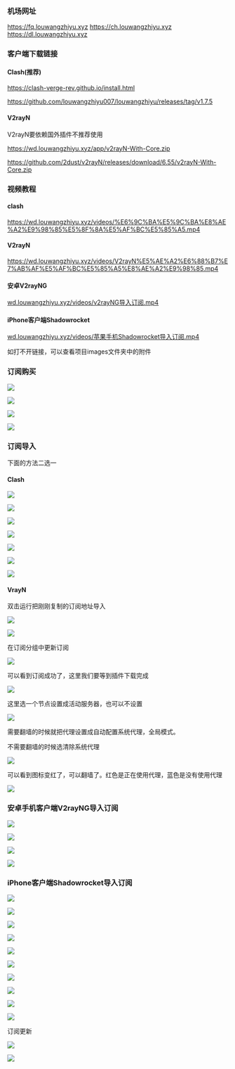 ### 机场网址
https://fq.louwangzhiyu.xyz
https://ch.louwangzhiyu.xyz
https://dl.louwangzhiyu.xyz

### 客户端下载链接

#### Clash(推荐)

https://clash-verge-rev.github.io/install.html

https://github.com/louwangzhiyu007/louwangzhiyu/releases/tag/v1.7.5



#### V2rayN

V2rayN要依赖国外插件不推荐使用

https://wd.louwangzhiyu.xyz/app/v2rayN-With-Core.zip

https://github.com/2dust/v2rayN/releases/download/6.55/v2rayN-With-Core.zip



### 视频教程

#### clash

https://wd.louwangzhiyu.xyz/videos/%E6%9C%BA%E5%9C%BA%E8%AE%A2%E9%98%85%E5%8F%8A%E5%AF%BC%E5%85%A5.mp4

#### V2rayN

https://wd.louwangzhiyu.xyz/videos/V2rayN%E5%AE%A2%E6%88%B7%E7%AB%AF%E5%AF%BC%E5%85%A5%E8%AE%A2%E9%98%85.mp4

#### 安卓V2rayNG

[wd.louwangzhiyu.xyz/videos/v2rayNG导入订阅.mp4](https://wd.louwangzhiyu.xyz/videos/v2rayNG导入订阅.mp4)

#### iPhone客户端Shadowrocket

[wd.louwangzhiyu.xyz/videos/苹果手机Shadowrocket导入订阅.mp4](https://wd.louwangzhiyu.xyz/videos/苹果手机Shadowrocket导入订阅.mp4)

如打不开链接，可以查看项目images文件夹中的附件



### 订阅购买



![](./images/购买订阅001.png)



![](./images/购买订阅002.png)



![](images/购买订阅003.png)



![](images/购买订阅004.png)



### 订阅导入

下面的方法二选一

#### Clash



![](images/订阅链接导入001.png)



![](images/订阅链接导入002.png)



![](images/订阅链接导入003.png)



![](images/订阅链接导入004.png)



![](images/订阅链接导入007.png)



![](images/订阅链接导入005.png)





![](images/订阅链接导入006.png)



#### VrayN

双击运行把刚刚复制的订阅地址导入

![](images/v2rayn订阅导入003.png)

![](images/v2rayn订阅导入004.png)



在订阅分组中更新订阅



![](images/v2rayn订阅导入005.png)



可以看到订阅成功了，这里我们要等到插件下载完成

![](images/v2rayn订阅导入006.png)



这里选一个节点设置成活动服务器，也可以不设置 

![](images/v2rayn订阅导入007.png)



需要翻墙的时候就把代理设置成自动配置系统代理，全局模式。

不需要翻墙的时候选清除系统代理

![](images/v2rayn订阅导入008.png)



可以看到图标变红了，可以翻墙了。红色是正在使用代理，蓝色是没有使用代理

![](images/v2rayn订阅导入009.png)



### 安卓手机客户端V2rayNG导入订阅

![](images/V2rayNG导入订阅01.jpg)



![](images/V2rayNG导入订阅02.jpg)



![](images/V2rayNG导入订阅03.jpg)



![](images/V2rayNG导入订阅04.jpg)



### iPhone客户端Shadowrocket导入订阅



![](images/iPhone客户端Shadowrocket导入订阅001.PNG)



![](images/iPhone客户端Shadowrocket导入订阅002.PNG)



![](images/iPhone客户端Shadowrocket导入订阅003.PNG)



![](images/iPhone客户端Shadowrocket导入订阅004.PNG)



![](images/iPhone客户端Shadowrocket导入订阅005.PNG)



![](images/iPhone客户端Shadowrocket导入订阅006.PNG)



![](images/iPhone客户端Shadowrocket导入订阅007.PNG)



![](images/iPhone客户端Shadowrocket导入订阅008.PNG)



![](images/iPhone客户端Shadowrocket导入订阅009.PNG)



![](images/iPhone客户端Shadowrocket导入订阅011.PNG)



订阅更新

![](images/iPhone客户端Shadowrocket订阅更新.PNG)



![](images/iPhone客户端Shadowrocket连通性测试.PNG)


